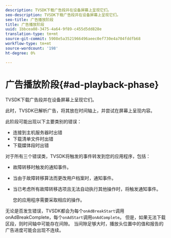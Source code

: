 ```yaml
---
description: TVSDK下载广告段并在设备屏幕上呈现它们。
seo-description: TVSDK下载广告段并在设备屏幕上呈现它们。
seo-title: 广告播放阶段
title: 广告播放阶段
uuid: 1bbcea08-3475-4a64-9f89-c455d5dd828e
translation-type: tm+mt
source-git-commit: 5908e5a3521966496aeec0ef730e4a704fddfb68
workflow-type: tm+mt
source-wordcount: '198'
ht-degree: 0%

---
```



# 广告播放阶段{#ad-playback-phase}

TVSDK下载广告段并在设备屏幕上呈现它们。

此时，TVSDK已解析广告，将其放在时间轴上，并尝试在屏幕上呈现内容。

此阶段可能出现以下主要类别的错误：

* 连接到主机服务器时出错
* 下载清单文件时出错
* 下载媒体段时出错

对于所有三个错误类，TVSDK将触发的事件转发到您的应用程序，包括：

* 故障转移时触发的通知事件。
* 当由于故障转移算法而更改用户档案时，通知事件。
* 当已考虑所有故障转移选项且无法自动执行其他操作时，将触发通知事件。

   您的应用程序需要采取相应的操作。

无论是否发生错误，TVSDK都会为每个`onAdBreakStart`调用onAdBreakComplete，每个`onAdStart`调用`onAdComplete`。 但是，如果无法下载区段，则时间轴中可能存在间隙。 当间隙足够大时，播放头位置中的值和报告的广告进度可能会出现不连续。
